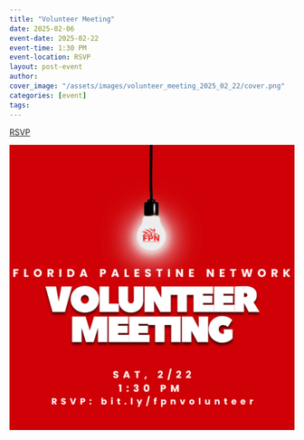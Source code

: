 ```yaml
---
title: "Volunteer Meeting"
date: 2025-02-06
event-date: 2025-02-22
event-time: 1:30 PM
event-location: RSVP
layout: post-event
author: 
cover_image: "/assets/images/volunteer_meeting_2025_02_22/cover.png"
categories: [event]
tags: 
---
```


<div class="button-container">
    <div class=button>
    <a href="https://docs.google.com/forms/d/1Se3ZI0bzH-0uMW5VCHVEwHzN8XiIAdkLon9ztZCK9bo" target="_blank">RSVP</a>
    </div>
</div>

![1](/assets/images/volunteer_meeting_2025_02_22/1.png)